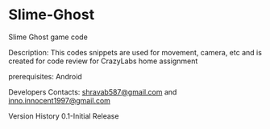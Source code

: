 # Slime-Ghost
Slime Ghost game code


Description:
This codes snippets are used for movement, camera, etc and is created for code review for CrazyLabs home assignment 

prerequisites: Android 

Developers Contacts:
shravab587@gmail.com and
inno.innocent1997@gmail.com

Version History
0.1-Initial Release
